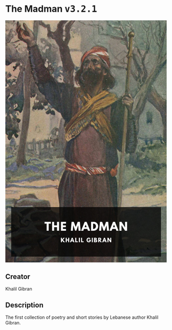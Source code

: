 
# The Madman <kbd>v3.2.1</kbd>

<center>
  <img src="./cover-1024.jpg"/>
</center>

## Creator
Khalil Gibran

## Description
The first collection of poetry and short stories by Lebanese author Khalil Gibran.
